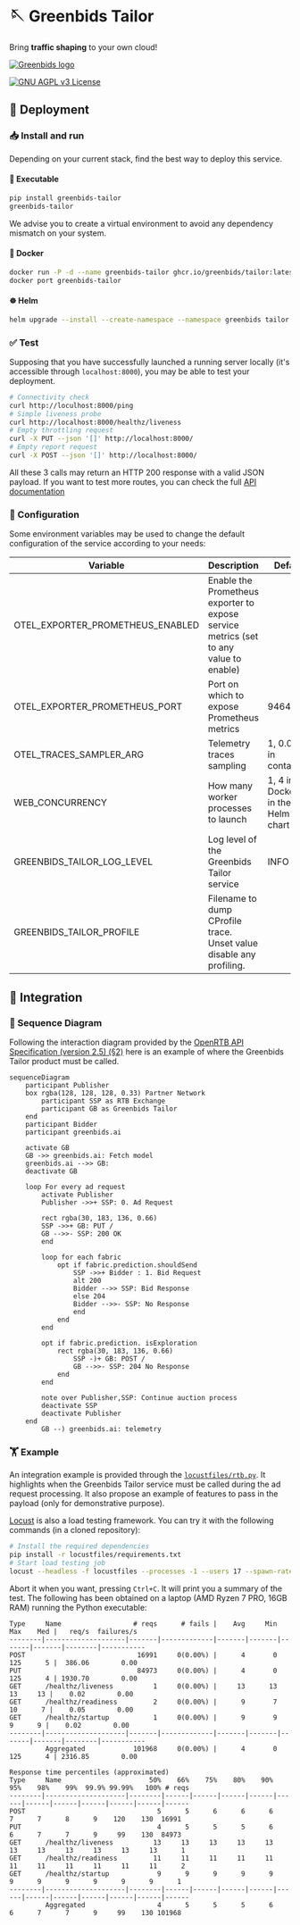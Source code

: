 
# 🪡 Greenbids Tailor

Bring **traffic shaping** to your own cloud!

[![Greenbids logo](https://www.greenbids.ai/wp-content/uploads/2023/11/greenbids-logo.svg)](https://www.greenbids.ai)

[![GNU AGPL v3 License](https://img.shields.io/badge/license-GNU%20AGPL%20v3-blue.svg)](http://www.gnu.org/licenses/agpl-3.0)

## 🚀 Deployment

### 📥 Install and run

Depending on your current stack, find the best way to deploy this service.

#### 🐍 Executable

```bash
pip install greenbids-tailor
greenbids-tailor
```

We advise you to create a virtual environment to avoid any dependency mismatch on your system.

#### 🐳 Docker

```bash
docker run -P -d --name greenbids-tailor ghcr.io/greenbids/tailor:latest
docker port greenbids-tailor
```

#### ☸ Helm

```bash
helm upgrade --install --create-namespace --namespace greenbids tailor oci://ghcr.io/greenbids/charts/tailor
```

### ✅ Test

Supposing that you have successfully launched a running server locally (it's accessible through `localhost:8000`), you may be able to test your deployment.

```bash
# Connectivity check
curl http://loculhost:8000/ping
# Simple liveness probe
curl http://localhost:8000/healthz/liveness
# Empty throttling request
curl -X PUT --json '[]' http://localhost:8000/
# Empty report request
curl -X POST --json '[]' http://localhost:8000/
```

All these 3 calls may return an HTTP 200 response with a valid JSON payload.
If you want to test more routes, you can check the full [API documentation](https://greenbids.github.io/greenbids-tailor-external/)

### 🔧 Configuration

Some environment variables may be used to change the default configuration of the service according to your needs:

| Variable                         | Description                                                                           | Default                             |
|----------------------------------|---------------------------------------------------------------------------------------|-------------------------------------|
| OTEL_EXPORTER_PROMETHEUS_ENABLED | Enable the Prometheus exporter to expose service metrics (set to any value to enable) |                                     |
| OTEL_EXPORTER_PROMETHEUS_PORT    | Port on which to expose Prometheus metrics                                            | 9464                                |
| OTEL_TRACES_SAMPLER_ARG          | Telemetry traces sampling                                                             | 1, 0.0001 in containers             |
| WEB_CONCURRENCY                  | How many worker processes to launch                                                   | 1, 4 in Docker, 1 in the Helm chart |
| GREENBIDS_TAILOR_LOG_LEVEL       | Log level of the Greenbids Tailor service                                             | INFO                                |
| GREENBIDS_TAILOR_PROFILE         | Filename to dump CProfile trace. Unset value disable any profiling.                   |                                     |

## 🍱 Integration

### 🔄 Sequence Diagram

Following the interaction diagram provided by the [OpenRTB API Specification (version 2.5) (§2)](https://www.iab.com/wp-content/uploads/2016/03/OpenRTB-API-Specification-Version-2-5-FINAL.pdf) here is an example of where the Greenbids Tailor product must be called.

```mermaid
sequenceDiagram
    participant Publisher
    box rgba(128, 128, 128, 0.33) Partner Network
        participant SSP as RTB Exchange
        participant GB as Greenbids Tailor
    end
    participant Bidder
    participant greenbids.ai

    activate GB
    GB ->> greenbids.ai: Fetch model
    greenbids.ai -->> GB: 
    deactivate GB

    loop For every ad request
        activate Publisher
        Publisher ->>+ SSP: 0. Ad Request

        rect rgba(30, 183, 136, 0.66)
        SSP ->>+ GB: PUT /
        GB -->>- SSP: 200 OK
        end

        loop for each fabric
            opt if fabric.prediction.shouldSend
                SSP ->>+ Bidder : 1. Bid Request
                alt 200
                Bidder -->> SSP: Bid Response
                else 204
                Bidder -->>- SSP: No Response
                end
            end
        end

        opt if fabric.prediction. isExploration
            rect rgba(30, 183, 136, 0.66)
                SSP -)+ GB: POST /
                GB -->>- SSP: 204 No Response
            end
        end

        note over Publisher,SSP: Continue auction process
        deactivate SSP
        deactivate Publisher
    end
        GB --) greenbids.ai: telemetry
```

### 🏋️ Example

An integration example is provided through the [`locustfiles/rtb.py`](https://github.com/greenbids/greenbids-tailor-external/blob/main/locustfiles/rtb.py#L8).
It highlights when the Greenbids Tailor service must be called during the ad request processing.
It also propose an example of features to pass in the payload (only for demonstrative purpose).

[Locust](https://locust.io/) is also a load testing framework. You can try it with the following commands (in a cloned repository):

```bash
# Install the required dependencies
pip install -r locustfiles/requirements.txt
# Start load testing job
locust --headless -f locustfiles --processes -1 --users 17 --spawn-rate 4 -H http://localhost:8000
```

Abort it when you want, pressing `Ctrl+C`.
It will print you a summary of the test.
The following has been obtained on a laptop (AMD Ryzen 7 PRO, 16GB RAM) running the Python executable:

```text
Type     Name                  # reqs      # fails |    Avg     Min     Max    Med |   req/s  failures/s
--------|--------------------|-------|-------------|-------|-------|-------|-------|--------|-----------
POST                            16991     0(0.00%) |      4       0     125      5 |  386.06        0.00
PUT                             84973     0(0.00%) |      4       0     125      4 | 1930.70        0.00
GET      /healthz/liveness          1     0(0.00%) |     13      13      13     13 |    0.02        0.00
GET      /healthz/readiness         2     0(0.00%) |      9       7      10      7 |    0.05        0.00
GET      /healthz/startup           1     0(0.00%) |      9       9       9      9 |    0.02        0.00
--------|--------------------|-------|-------------|-------|-------|-------|-------|--------|-----------
         Aggregated            101968     0(0.00%) |      4       0     125      4 | 2316.85        0.00

Response time percentiles (approximated)
Type     Name                      50%    66%    75%    80%    90%    95%    98%    99%  99.9% 99.99%   100% # reqs
--------|--------------------|--------|------|------|------|------|------|------|------|------|------|------|------
POST                                 5      5      6      6      6      7      7      8      9    120    130  16991
PUT                                  4      5      5      5      6      6      7      7      9     99    130  84973
GET      /healthz/liveness          13     13     13     13     13     13     13     13     13     13     13      1
GET      /healthz/readiness         11     11     11     11     11     11     11     11     11     11     11      2
GET      /healthz/startup            9      9      9      9      9      9      9      9      9      9      9      1
--------|--------------------|--------|------|------|------|------|------|------|------|------|------|------|------
         Aggregated                  4      5      5      5      6      6      7      7      9     99    130 101968
```
